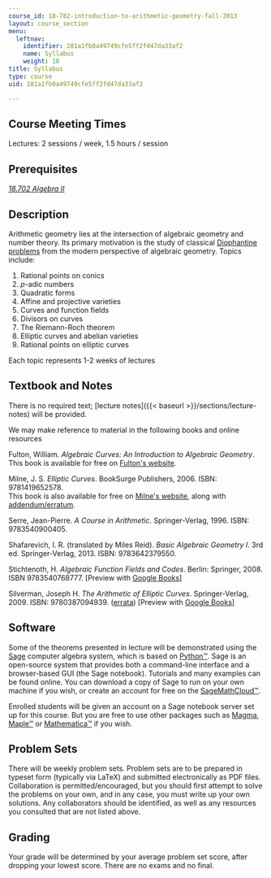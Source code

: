 ```yaml
---
course_id: 18-782-introduction-to-arithmetic-geometry-fall-2013
layout: course_section
menu:
  leftnav:
    identifier: 281a1fb0a49749cfe5ff2fd47da33af2
    name: Syllabus
    weight: 10
title: Syllabus
type: course
uid: 281a1fb0a49749cfe5ff2fd47da33af2

---
```


Course Meeting Times
--------------------

Lectures: 2 sessions / week, 1.5 hours / session

Prerequisites
-------------

[_18.702 Algebra II_](/courses/18-702-algebra-ii-spring-2011)

Description
-----------

Arithmetic geometry lies at the intersection of algebraic geometry and number theory. Its primary motivation is the study of classical [Diophantine problems](http://en.wikipedia.org/wiki/Diophantine_equation) from the modern perspective of algebraic geometry. Topics include:

1.  Rational points on conics
2.  _p_\-adic numbers
3.  Quadratic forms
4.  Affine and projective varieties
5.  Curves and function fields
6.  Divisors on curves
7.  The Riemann-Roch theorem
8.  Elliptic curves and abelian varieties
9.  Rational points on elliptic curves

Each topic represents 1-2 weeks of lectures

Textbook and Notes
------------------

There is no required text; [lecture notes]({{< baseurl >}}/sections/lecture-notes) will be provided.

We may make reference to material in the following books and online resources

Fulton, William. _Algebraic Curves: An Introduction to Algebraic Geometry_.  
This book is available for free on [Fulton's website](http://www.math.lsa.umich.edu/~wfulton/CurveBook.pdf).

Milne, J. S. _Elliptic Curves_. BookSurge Publishers, 2006. ISBN: 9781419652578.  
This book is also available for free on [Milne's website](http://www.jmilne.org/math/Books/ectext.html), along with [addendum/erratum](http://www.jmilne.org/math/Books/add/EC2006.pdf).

Serre, Jean-Pierre. _A Course in Arithmetic_. Springer-Verlag, 1996. ISBN: 9783540900405.

Shafarevich, I. R. (translated by Miles Reid). _Basic Algebraic Geometry I_. 3rd ed. Springer-Verlag, 2013. ISBN: 9783642379550.

Stichtenoth, H. _Algebraic Function Fields and Codes_. Berlin: Springer, 2008. ISBN 9783540768777. \[Preview with [Google Books](http://books.google.com/books?id=rLTXgNfa4pwC&printsec=frontcover)\]

Silverman, Joseph H. _The Arithmetic of Elliptic Curves_. Springer-Verlag, 2009. ISBN: 9780387094939. ([errata](http://www.math.brown.edu/~jhs/AEC/AECErrata.pdf)) \[Preview with [Google Books](http://books.google.com/books?id=Z90CA_EUCCkC&pg=PAfrontcover)\]

Software
--------

Some of the theorems presented in lecture will be demonstrated using the [Sage](http://sagemath.org/) computer algebra system, which is based on [Python™](http://www.python.org/). Sage is an open-source system that provides both a command-line interface and a browser-based GUI (the Sage notebook). Tutorials and many examples can be found online. You can download a copy of Sage to run on your own machine if you wish, or create an account for free on the [SageMathCloud™](https://cloud.sagemath.com/?utm_source=sagemath.org&utm_medium=banner).

Enrolled students will be given an account on a Sage notebook server set up for this course. But you are free to use other packages such as [Magma](http://magma.maths.usyd.edu.au/magma/), [Maple™](http://www.maplesoft.com/products/maple/) or [Mathematica™](http://www.wolfram.com/mathematica/) if you wish.

Problem Sets
------------

There will be weekly problem sets. Problem sets are to be prepared in typeset form (typically via LaTeX) and submitted electronically as PDF files. Collaboration is permitted/encouraged, but you should first attempt to solve the problems on your own, and in any case, you must write up your own solutions. Any collaborators should be identified, as well as any resources you consulted that are not listed above.

Grading
-------

Your grade will be determined by your average problem set score, after dropping your lowest score. There are no exams and no final.